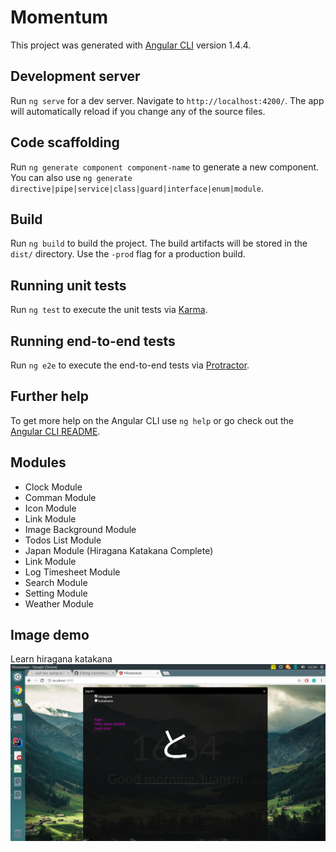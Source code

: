 # Momentum

This project was generated with [Angular CLI](https://github.com/angular/angular-cli) version 1.4.4.

## Development server

Run `ng serve` for a dev server. Navigate to `http://localhost:4200/`. The app will automatically reload if you change any of the source files.

## Code scaffolding

Run `ng generate component component-name` to generate a new component. You can also use `ng generate directive|pipe|service|class|guard|interface|enum|module`.

## Build

Run `ng build` to build the project. The build artifacts will be stored in the `dist/` directory. Use the `-prod` flag for a production build.

## Running unit tests

Run `ng test` to execute the unit tests via [Karma](https://karma-runner.github.io).

## Running end-to-end tests

Run `ng e2e` to execute the end-to-end tests via [Protractor](http://www.protractortest.org/).

## Further help

To get more help on the Angular CLI use `ng help` or go check out the [Angular CLI README](https://github.com/angular/angular-cli/blob/master/README.md).

## Modules
+ Clock Module
+ Comman Module
+ Icon Module
+ Link Module
+ Image Background Module
+ Todos List Module
+ Japan Module  (Hiragana Katakana Complete)
+ Link Module
+ Log Timesheet Module
+ Search Module
+ Setting Module
+ Weather Module

## Image demo
Learn hiragana katakana
![japan module](https://github.com/ngoalongtb/momentum/blob/master/image-demo/Screenshot%20from%202017-10-15%2016-34-53.png)
